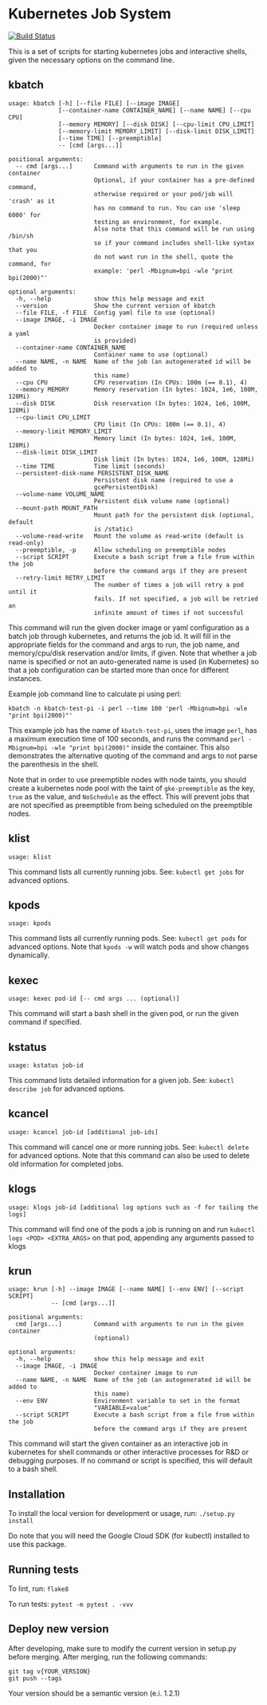 # Kubernetes Job System
[![Build Status](https://travis-ci.com/freenome/k8s-jobs.svg?token=qCtry4yPNxqPJJfHHJDV&branch=master)](https://travis-ci.com/freenome/k8s-jobs)

This is a set of scripts for starting kubernetes jobs and interactive shells, given the necessary options
on the command line.

## kbatch
```
usage: kbatch [-h] [--file FILE] [--image IMAGE]
              [--container-name CONTAINER_NAME] [--name NAME] [--cpu CPU]
              [--memory MEMORY] [--disk DISK] [--cpu-limit CPU_LIMIT]
              [--memory-limit MEMORY_LIMIT] [--disk-limit DISK_LIMIT]
              [--time TIME] [--preemptible]
              -- [cmd [args...]]

positional arguments:
  -- cmd [args...]      Command with arguments to run in the given container
                        Optional, if your container has a pre-defined command,
                        otherwise required or your pod/job will 'crash' as it
                        has no command to run. You can use 'sleep 6000' for
                        testing an environment, for example.
                        Also note that this command will be run using /bin/sh
                        so if your command includes shell-like syntax that you
                        do not want run in the shell, quote the command, for
                        example: 'perl -Mbignum=bpi -wle "print bpi(2000)"'

optional arguments:
  -h, --help            show this help message and exit
  --version             Show the current version of kbatch
  --file FILE, -f FILE  Config yaml file to use (optional)
  --image IMAGE, -i IMAGE
                        Docker container image to run (required unless a yaml
                        is provided)
  --container-name CONTAINER_NAME
                        Container name to use (optional)
  --name NAME, -n NAME  Name of the job (an autogenerated id will be added to
                        this name)
  --cpu CPU             CPU reservation (In CPUs: 100m (== 0.1), 4)
  --memory MEMORY       Memory reservation (In bytes: 1024, 1e6, 100M, 128Mi)
  --disk DISK           Disk reservation (In bytes: 1024, 1e6, 100M, 128Mi)
  --cpu-limit CPU_LIMIT
                        CPU limit (In CPUs: 100m (== 0.1), 4)
  --memory-limit MEMORY_LIMIT
                        Memory limit (In bytes: 1024, 1e6, 100M, 128Mi)
  --disk-limit DISK_LIMIT
                        Disk limit (In bytes: 1024, 1e6, 100M, 128Mi)
  --time TIME           Time limit (seconds)
  --persistent-disk-name PERSISTENT_DISK_NAME
                        Persistent disk name (required to use a
                        gcePersistentDisk)
  --volume-name VOLUME_NAME
                        Persistent disk volume name (optional)
  --mount-path MOUNT_PATH
                        Mount path for the persistent disk (optional, default
                        is /static)
  --volume-read-write   Mount the volume as read-write (default is read-only)
  --preemptible, -p     Allow scheduling on preemptible nodes
  --script SCRIPT       Execute a bash script from a file from within the job
                        before the command args if they are present
  --retry-limit RETRY_LIMIT
                        The number of times a job will retry a pod until it
                        fails. If not specified, a job will be retried an
                        infinite amount of times if not successful
```

This command will run the given docker image or yaml configuration as a batch job through kubernetes,
and returns the job id. It will fill in the appropriate fields for the command and args to run, the job name, and
memory/cpu/disk reservation and/or limits, if given. Note that whether a job name is specified or not an
auto-generated name is used (in Kubernetes) so that a job configuration can be started more than once for
different instances.

Example job command line to calculate pi using perl:

`kbatch -n kbatch-test-pi -i perl --time 100 'perl -Mbignum=bpi -wle "print bpi(2000)"'`

This example job has the name of `kbatch-test-pi`, uses the image `perl`, has a maximum execution time of 100 seconds,
and runs the command `perl -Mbignum=bpi -wle "print bpi(2000)"` inside the container. This also demonstrates the
alternative quoting of the command and args to not parse the parenthesis in the shell.

Note that in order to use preemptible nodes with node taints, you should create a kubernetes node pool with the taint
of `gke-preemptible` as the key, `true` as the value, and `NoSchedule` as the effect. This will prevent jobs that are
not specified as preemptible from being scheduled on the preemptible nodes.

## klist
`usage: klist`

This command lists all currently running jobs. See: `kubectl get jobs` for advanced options.

## kpods
`usage: kpods`

This command lists all currently running pods. See: `kubectl get pods` for advanced options. Note that `kpods -w` will
watch pods and show changes dynamically.

## kexec
`usage: kexec pod-id [-- cmd args ... (optional)]`

This command will start a bash shell in the given pod, or run the given command if specified.

## kstatus
`usage: kstatus job-id`

This command lists detailed information for a given job. See: `kubectl describe job` for advanced options.

## kcancel
`usage: kcancel job-id [additional job-ids]`

This command will cancel one or more running jobs. See: `kubectl delete` for advanced options.
Note that this command can also be used to delete old information for completed jobs.

## klogs
`usage: klogs job-id [additional log options such as -f for tailing the logs]`

This command will find one of the pods a job is running on and run `kubectl logs <POD> <EXTRA_ARGS>` on that pod,
appending any arguments passed to klogs


## krun
```
usage: krun [-h] --image IMAGE [--name NAME] [--env ENV] [--script SCRIPT]
            -- [cmd [args...]]

positional arguments:
  cmd [args...]         Command with arguments to run in the given container
                        (optional)

optional arguments:
  -h, --help            show this help message and exit
  --image IMAGE, -i IMAGE
                        Docker container image to run
  --name NAME, -n NAME  Name of the job (an autogenerated id will be added to
                        this name)
  --env ENV             Environment variable to set in the format
                        "VARIABLE=value"
  --script SCRIPT       Execute a bash script from a file from within the job
                        before the command args if they are present
```

This command will start the given container as an interactive job in kubernetes for shell commands or other interactive
processes for R&D or debugging purposes. If no command or script is specified, this will default to a bash shell.

## Installation
To install the local version for development or usage, run:
`./setup.py install`

Do note that you will need the Google Cloud SDK (for kubectl) installed to use this package.

## Running tests
To lint, run:
`flake8`

To run tests:
`pytest -m pytest . -vvv`

## Deploy new version
After developing, make sure to modify the current version in setup.py before merging.
After merging, run the following commands:
```
git tag v{YOUR_VERSION}
git push --tags
```
Your version should be a semantic version (e.i. 1.2.1)
